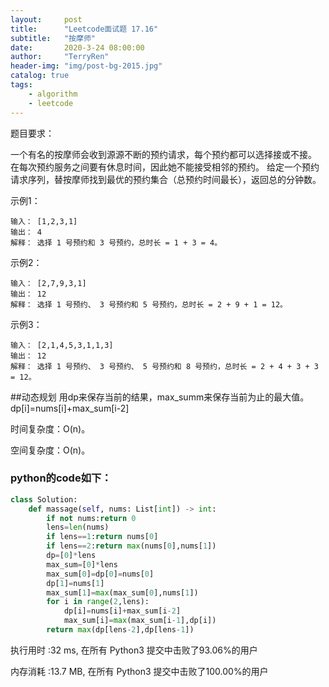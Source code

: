 ```yaml
---
layout:     post
title:      "Leetcode面试题 17.16"
subtitle:   "按摩师"
date:       2020-3-24 08:00:00
author:     "TerryRen"
header-img: "img/post-bg-2015.jpg"
catalog: true
tags:
    - algorithm
    - leetcode
---
```

题目要求：

一个有名的按摩师会收到源源不断的预约请求，每个预约都可以选择接或不接。
在每次预约服务之间要有休息时间，因此她不能接受相邻的预约。
给定一个预约请求序列，替按摩师找到最优的预约集合（总预约时间最长），返回总的分钟数。



示例1：
```
输入： [1,2,3,1]
输出： 4
解释： 选择 1 号预约和 3 号预约，总时长 = 1 + 3 = 4。
```
示例2：
```
输入： [2,7,9,3,1]
输出： 12
解释： 选择 1 号预约、 3 号预约和 5 号预约，总时长 = 2 + 9 + 1 = 12。
```
示例3：
```
输入： [2,1,4,5,3,1,1,3]
输出： 12
解释： 选择 1 号预约、 3 号预约、 5 号预约和 8 号预约，总时长 = 2 + 4 + 3 + 3 = 12。
```


##动态规划
用dp来保存当前的结果，max_summ来保存当前为止的最大值。
dp[i]=nums[i]+max_sum[i-2]


时间复杂度：O(n)。


空间复杂度：O(n)。


### python的code如下：


```python
class Solution:
    def massage(self, nums: List[int]) -> int:
        if not nums:return 0
        lens=len(nums)       
        if lens==1:return nums[0]
        if lens==2:return max(nums[0],nums[1])
        dp=[0]*lens
        max_sum=[0]*lens
        max_sum[0]=dp[0]=nums[0]
        dp[1]=nums[1]
        max_sum[1]=max(max_sum[0],nums[1])
        for i in range(2,lens):
            dp[i]=nums[i]+max_sum[i-2]
            max_sum[i]=max(max_sum[i-1],dp[i])
        return max(dp[lens-2],dp[lens-1])
```
执行用时 :32 ms, 在所有 Python3 提交中击败了93.06%的用户

内存消耗 :13.7 MB, 在所有 Python3 提交中击败了100.00%的用户